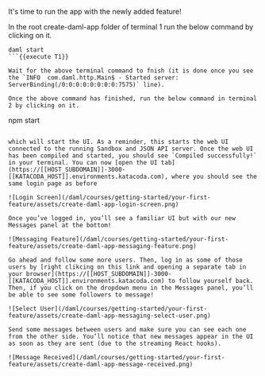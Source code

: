 It's time to run the app with the newly added feature!

In the root create-daml-app folder of terminal 1 run the below command by clicking on it.

```
daml start
```{{execute T1}}

Wait for the above terminal command to fnish (it is done once you see the `INFO  com.daml.http.Main$ - Started server: ServerBinding(/0:0:0:0:0:0:0:0:7575)` line).

Once the above command has finished, run the below command in terminal 2 by clicking on it.

```
npm start
```{{execute T2}}

which will start the UI. As a reminder, this starts the web UI connected to the running Sandbox and JSON API server. Once the web UI has been compiled and started, you should see `Compiled successfully!` in your terminal. You can now [open the UI tab](https://[[HOST_SUBDOMAIN]]-3000-[[KATACODA_HOST]].environments.katacoda.com), where you should see the same login page as before

![Login Screen](/daml/courses/getting-started/your-first-feature/assets/create-daml-app-login-screen.png)

Once you’ve logged in, you’ll see a familiar UI but with our new Messages panel at the bottom!

![Messaging Feature](/daml/courses/getting-started/your-first-feature/assets/create-daml-app-messaging-feature.png)

Go ahead and follow some more users. Then, log in as some of those users by [right clikcing on this link and opening a separate tab in your browser](https://[[HOST_SUBDOMAIN]]-3000-[[KATACODA_HOST]].environments.katacoda.com) to follow yourself back. Then, if you click on the dropdown menu in the Messages panel, you’ll be able to see some followers to message!

![Select User](/daml/courses/getting-started/your-first-feature/assets/create-daml-app-messaging-select-user.png)

Send some messages between users and make sure you can see each one from the other side. You’ll notice that new messages appear in the UI as soon as they are sent (due to the streaming React hooks).

![Message Received](/daml/courses/getting-started/your-first-feature/assets/create-daml-app-message-received.png)
